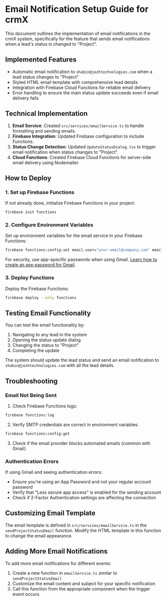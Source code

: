 # Email Notification Setup Guide for crmX

This document outlines the implementation of email notifications in the crmX system, specifically for the feature that sends email notifications when a lead's status is changed to "Project".

## Implemented Features

- Automatic email notification to `shabin@jezhtechnologies.com` when a lead status changes to "Project"
- Styled HTML email template with comprehensive lead details
- Integration with Firebase Cloud Functions for reliable email delivery
- Error handling to ensure the main status update succeeds even if email delivery fails

## Technical Implementation

1. **Email Service**: Created `src/services/emailService.ts` to handle formatting and sending emails.
2. **Firebase Integration**: Updated Firebase configuration to include Functions.
3. **Status Change Detection**: Updated `UpdateStatusDialog.tsx` to trigger email notification when status changes to "Project".
4. **Cloud Functions**: Created Firebase Cloud Functions for server-side email delivery using Nodemailer.

## How to Deploy

### 1. Set up Firebase Functions

If not already done, initialize Firebase Functions in your project:

```bash
firebase init functions
```

### 2. Configure Environment Variables

Set up environment variables for the email service in your Firebase Functions:

```bash
firebase functions:config:set email.user="your-email@company.com" email.password="your-app-password" email.from="CRM System <notifications@your-company.com>"
```

For security, use app-specific passwords when using Gmail. [Learn how to create an app password for Gmail](https://support.google.com/accounts/answer/185833).

### 3. Deploy Functions

Deploy the Firebase Functions:

```bash
firebase deploy --only functions
```

## Testing Email Functionality

You can test the email functionality by:

1. Navigating to any lead in the system
2. Opening the status update dialog
3. Changing the status to "Project"
4. Completing the update

The system should update the lead status and send an email notification to `shabin@jezhtechnologies.com` with all the lead details.

## Troubleshooting

### Email Not Being Sent

1. Check Firebase Functions logs:
```bash
firebase functions:log
```

2. Verify SMTP credentials are correct in environment variables:
```bash
firebase functions:config:get
```

3. Check if the email provider blocks automated emails (common with Gmail)

### Authentication Errors

If using Gmail and seeing authentication errors:
- Ensure you're using an App Password and not your regular account password
- Verify that "Less secure app access" is enabled for the sending account
- Check if 2-Factor Authentication settings are affecting the connection

## Customizing Email Template

The email template is defined in `src/services/emailService.ts` in the `sendProjectStatusEmail` function. Modify the HTML template in this function to change the email appearance.

## Adding More Email Notifications

To add more email notifications for different events:

1. Create a new function in `emailService.ts` similar to `sendProjectStatusEmail`
2. Customize the email content and subject for your specific notification
3. Call this function from the appropriate component when the trigger event occurs 